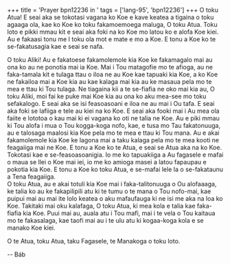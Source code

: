 +++
title = 'Prayer bpn12236 in '
tags = ['lang-95', 'bpn12236']
+++
O toku Atua! E seai aka se tokotasi vagana ko Koe e kave keatea a tigaina o toku agaaga ola, kae ko Koe ko toku fakamoemoega maluga, O toku Atua.  Toku loto e pikki mmau kit e seai aka foki na ko Koe mo latou ko e alofa Koe kiei.  Au e fakaasi tonu me I toku ola mot e mate e mo a Koe.  E tonu a Koe ko te se-fakatusagia kae e seai se nafa.  
 
O toku Aliki! Au e fakatoese fakamolemole kia Koe ke fakamagalo mai au ona ko au ne ponotia mai ia Koe.  Mai i Tou matagofie mo te afioga, au ne faka-tamala kit e tulaga ttau o iloa ne au Koe kae tapuaki kia Koe, a ko Koe ne fakailoa mai a Koe kia au kae kalaga mai kia au ke masaua pela mo te mea e ttau ki Tou tulaga. Ne tiagaina kii a te se-fiafia ne oko mai kia au, O toku Aliki, moi fai ke puke mai Koe kia au ona ko aku mea-see mo toku sefakalogo.  E seai aka se isi feasoasoani e iloa ne au mai i Ou tafa.  E seai aka foki se lafiiga e tele au kiei na ko Koe.  E seai aka fooki mai i Au mea ola faiite e lototoa o   kau mai ki ei vagana ko oti ne talia ne Koe.  Au e piki mmau ki Tou alofa i mua o Tou kogga-koga nofo, kae, e tusa mo Tau fakatonuuga, au e talosaga maalosi kia Koe pela mo te mea e ttau ki Tou mana.  Au e akai fakamolemole kia Koe ke lagona mai a taku kalaga pela mo te mea kooti ne feagaiiga mai ne Koe.  E tonu a Koe ko te Atua, e seai se Atua aka na ko Koe.  Tokotasi kae e se-feasoasoanigia.  Io me ko tapuakiiga a Au fagasele e mafai o maua se llei o Koe mai iei, io me ko amioga masei a latou fapaupau e pokotia kia Koe.  E tonu a Koe ko toku Atua, e se-mafai lele Ia o se-fakataunu a Tena feagaiiga.  
O toku Atua, au e akai totuli kia Koe mai i faka-talitonuuga o Ou alofaaaga, ke talia ko au ke fakapilipili atu ki te tumu o te mana o 
Tou nofo-mai, kae puipui mai au mai ite lolo keatea o aku mafaufauga ki ne isi me aka na loa ko Koe.  Takitaki mai oku kalafaga, O toku Atua, ki mea kola e talia kae faka-fiafia kia Koe.  Puui mai au, auala atu i Tou mafi, mai i te vela o Tou kaitaua mo te fakasalaga, kae taofi mai au i te ulu atu ki kogaa-koga kola e se manako Koe kiei.  
 
 
 
 
O te Atua, toku Atua, taku Fagasele, te Manakoga o toku loto.

-- Báb
